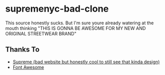 
# supremenyc-bad-clone

This source honestly sucks. But I'm sure youre already watering at the mouth thinking "THIS IS GONNA BE AWESOME FOR MY NEW AND ORIGINAL STREETWEAR BRAND"


## Thanks To

 - [Supreme (bad website but honestly cool to still see that kinda design)](https://www.supremenewyork.com/)
 - [Font Awesome](https://fontawesome.com/)

